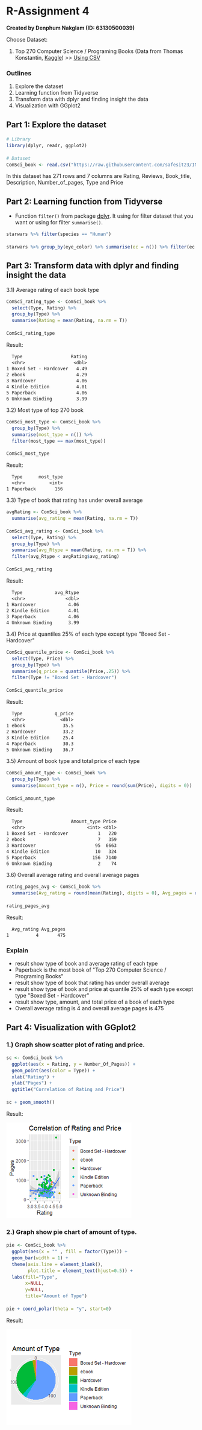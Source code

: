 # R-Assignment 4

**Created by Denphum Nakglam (ID: 63130500039)**

Choose Dataset:
1. Top 270 Computer Science / Programing Books (Data from Thomas Konstantin, [Kaggle](https://www.kaggle.com/thomaskonstantin/top-270-rated-computer-science-programing-books)) >> [Using CSV](https://raw.githubusercontent.com/safesit23/INT214-Statistics/main/datasets/prog_book.csv)

### Outlines
1. Explore the dataset
2. Learning function from Tidyverse
3. Transform data with dplyr and finding insight the data
4. Visualization with GGplot2

## Part 1: Explore the dataset

```R
# Library
library(dplyr, readr, ggplot2)

# Dataset
ComSci_book <- read.csv("https://raw.githubusercontent.com/safesit23/INT214-Statistics/main/datasets/prog_book.csv")
```

In this dataset has 271 rows and 7 columns are Rating, Reviews, Book_title, Description, Number_of_pages, Type and Price

## Part 2: Learning function from Tidyverse

- Function `filter()` from package [dplyr](https://dplyr.tidyverse.org/articles/dplyr.html#select-columns-with-select). It using for filter dataset that you want or using for filter `summarise()`.

```R
starwars %>% filter(species == "Human")

starwars %>% group_by(eye_color) %>% summarise(ec = n()) %>% filter(ec == max(ec))
```

## Part 3: Transform data with dplyr and finding insight the data

3.1) Average rating of each book type

```R
ComSci_rating_type <- ComSci_book %>% 
  select(Type, Rating) %>% 
  group_by(Type) %>% 
  summarise(Rating = mean(Rating, na.rm = T))

ComSci_rating_type
```

Result:

```
  Type                  Rating
  <chr>                  <dbl>
1 Boxed Set - Hardcover   4.49
2 ebook                   4.29
3 Hardcover               4.06
4 Kindle Edition          4.01
5 Paperback               4.06
6 Unknown Binding         3.99
```

3.2) Most type of top 270 book

```R
ComSci_most_type <- ComSci_book %>% 
  group_by(Type) %>% 
  summarise(most_type = n()) %>%
  filter(most_type == max(most_type))
            
ComSci_most_type
```

Result:

```
  Type      most_type
  <chr>         <int>
1 Paperback       156
```

3.3) Type of book that rating has under overall average

```R
avgRating <- ComSci_book %>%
  summarise(avg_rating = mean(Rating, na.rm = T))

ComSci_avg_rating <- ComSci_book %>% 
  select(Type, Rating) %>%
  group_by(Type) %>%
  summarise(avg_Rtype = mean(Rating, na.rm = T)) %>%
  filter(avg_Rtype < avgRating$avg_rating)

ComSci_avg_rating
```

Result:

```
  Type            avg_Rtype
  <chr>               <dbl>
1 Hardcover            4.06
2 Kindle Edition       4.01
3 Paperback            4.06
4 Unknown Binding      3.99
```

3.4) Price at quantiles 25% of each type except type "Boxed Set - Hardcover" 

```R
ComSci_quantile_price <- ComSci_book %>% 
  select(Type, Price) %>% 
  group_by(Type) %>% 
  summarise(q_price = quantile(Price,.25)) %>%
  filter(Type != "Boxed Set - Hardcover")
  
ComSci_quantile_price
```

Result:

```
  Type            q_price
  <chr>             <dbl>
1 ebook              35.5
2 Hardcover          33.2
3 Kindle Edition     25.4
4 Paperback          30.3
5 Unknown Binding    36.7
```

3.5) Amount of book type and total price of each type

```R
ComSci_amount_type <- ComSci_book %>% 
  group_by(Type) %>%
  summarise(Amount_type = n(), Price = round(sum(Price), digits = 0))

ComSci_amount_type
```

Result:

```
  Type                  Amount_type Price
  <chr>                       <int> <dbl>
1 Boxed Set - Hardcover           1   220
2 ebook                           7   359
3 Hardcover                      95  6663
4 Kindle Edition                 10   324
5 Paperback                     156  7140
6 Unknown Binding                 2    74
```

3.6) Overall average rating and overall average pages

```R
rating_pages_avg <- ComSci_book %>% 
  summarise(Avg_rating = round(mean(Rating), digits = 0), Avg_pages = round(mean(Number_Of_Pages), digits = 0))

rating_pages_avg
```

Result:

```
  Avg_rating Avg_pages
1          4       475
```

### Explain

- result show type of book and average rating of each type
- Paperback is the most book of "Top 270 Computer Science / Programing Books" 
- result show type of book that rating has under overall average
- result show type of book and price at quantile 25% of each type except type "Boxed Set - Hardcover"
- result show type, amount, and total price of a book of each type
- Overall average rating is 4 and overall average pages is 475

## Part 4: Visualization with GGplot2
### 1.) Graph show scatter plot of rating and price.

```R
sc <- ComSci_book %>%
  ggplot(aes(x = Rating, y = Number_Of_Pages)) + 
  geom_point(aes(color = Type)) +
  xlab("Rating") +
  ylab("Pages") +
  ggtitle("Correlation of Rating and Price")

sc + geom_smooth()          

```
Result:

![scatter](./chart/scatterplot.png)

### 2.) Graph show pie chart of amount of type.

```R
pie <- ComSci_book %>% 
  ggplot(aes(x = "" , fill = factor(Type))) +
  geom_bar(width = 1) +
  theme(axis.line = element_blank(), 
        plot.title = element_text(hjust=0.5)) + 
  labs(fill="Type", 
       x=NULL, 
       y=NULL, 
       title="Amount of Type")

pie + coord_polar(theta = "y", start=0)        

```
Result:

![piechart](./chart/pieChart.png)
